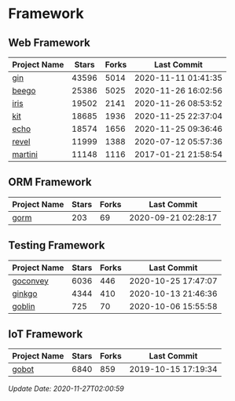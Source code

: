# Framework

## Web Framework
| Project Name | Stars | Forks | Last Commit |
| ------------ | ----- | ----- | ----------- |
| [gin](https://github.com/gin-gonic/gin) | 43596 | 5014 | 2020-11-11 01:41:35 |
| [beego](https://github.com/astaxie/beego) | 25386 | 5025 | 2020-11-26 16:02:56 |
| [iris](https://github.com/kataras/iris) | 19502 | 2141 | 2020-11-26 08:53:52 |
| [kit](https://github.com/go-kit/kit) | 18685 | 1936 | 2020-11-25 22:37:04 |
| [echo](https://github.com/labstack/echo) | 18574 | 1656 | 2020-11-25 09:36:46 |
| [revel](https://github.com/revel/revel) | 11999 | 1388 | 2020-07-12 05:57:36 |
| [martini](https://github.com/go-martini/martini) | 11148 | 1116 | 2017-01-21 21:58:54 |

## ORM Framework
| Project Name | Stars | Forks | Last Commit |
| ------------ | ----- | ----- | ----------- |
| [gorm](https://github.com/jinzhu/gorm) | 203 | 69 | 2020-09-21 02:28:17 |

## Testing Framework
| Project Name | Stars | Forks | Last Commit |
| ------------ | ----- | ----- | ----------- |
| [goconvey](https://github.com/smartystreets/goconvey) | 6036 | 446 | 2020-10-25 17:47:07 |
| [ginkgo](https://github.com/onsi/ginkgo) | 4344 | 410 | 2020-10-13 21:46:36 |
| [goblin](https://github.com/franela/goblin) | 725 | 70 | 2020-10-06 15:55:58 |

## IoT Framework
| Project Name | Stars | Forks | Last Commit |
| ------------ | ----- | ----- | ----------- |
| [gobot](https://github.com/hybridgroup/gobot) | 6840 | 859 | 2019-10-15 17:19:34 |

*Update Date: 2020-11-27T02:00:59*